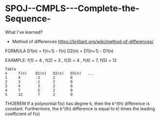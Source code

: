 # SPOJ--CMPLS---Complete-the-Sequence-


What I've learned?

- Method of differences
https://brilliant.org/wiki/method-of-differences/

FORMULA
    D1(n) = f(n+1) - f(n)
    D2(n) = D1(n+1) - D1(n)

EXAMPLE:
    f(1) = 4 , f(2) = 3 , f(3) = 4 , f(4) = 7, f(5) = 12  

    Table
    n     f(n)    D1(n)   D2(n)   D3(n)   ...
    1     4       -1      2       0
    2     3       -1      2       0
    3     4        3      2       0
    4     7        5      2       0
    5     12       7      2       0


THOEREM
  If a polynomial f(x) has degree k, then the  k^(th) difference is constant.
  Furthermore, the k^(th) difference is equal to k! times the leading
  coefficient of f(x)
